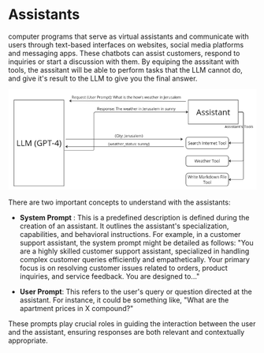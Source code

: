 # Assistants

computer programs that serve as virtual assistants and communicate with users through text-based interfaces on websites, social media platforms and messaging apps. These chatbots can assist customers, respond to inquiries or start a discussion with them. By equiping the asssitant with tools, the asssitant will be able to perform tasks that the LLM cannot do, and give it's result to the LLM to give you the final answer.

![../../static/img/assistants.png](../../static/img/assistants.png)

There are two important concepts to understand with the assistants:

- **System Prompt** : This is a predefined description is defined during the creation of an assistant. It outlines the assistant's specialization, capabilities, and behavioral instructions. For example, in a customer support assistant, the system prompt might be detailed as follows: "You are a highly skilled customer support assistant, specialized in handling complex customer queries efficiently and empathetically. Your primary focus is on resolving customer issues related to orders, product inquiries, and service feedback. You are designed to..."

- **User Prompt**: This refers to the user's query or question directed at the assistant. For instance, it could be something like, "What are the apartment prices in X compound?"

These prompts play crucial roles in guiding the interaction between the user and the assistant, ensuring responses are both relevant and contextually appropriate.
